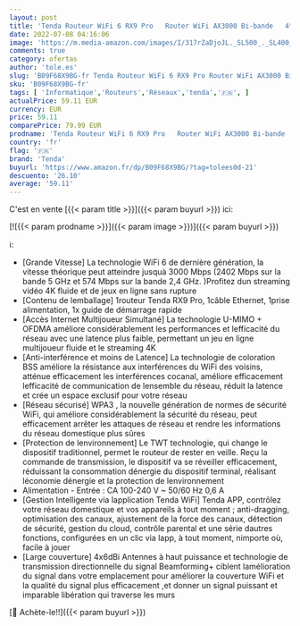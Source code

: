 ```yaml
---
layout: post
title: 'Tenda Routeur WiFi 6 RX9 Pro   Router WiFi AX3000 Bi-bande   4*6dBi Antennes à haut puissance ，Large Couverture，Ports Ethernet LAN / WAN sans Configuration   Gestion Intelligente des Visiteurs'
date: 2022-07-08 04:16:06
image: 'https://m.media-amazon.com/images/I/317rZaDjoJL._SL500_._SL400_.jpg'
comments: true
category: ofertas
author: 'tole.es'
slug: 'B09F68X9BG-fr Tenda Routeur WiFi 6 RX9 Pro Router WiFi AX3000 Bi-bande...'
sku: 'B09F68X9BG-fr'
tags: [ 'Informatique','Routeurs','Réseaux','tenda','🇫🇷', ]
actualPrice: 59.11 EUR
currency: EUR
price: 59.11
comparePrice: 79.99 EUR
prodname: 'Tenda Routeur WiFi 6 RX9 Pro   Router WiFi AX3000 Bi-bande   4*6dBi Antennes à haut puissance ，Large Couverture，Ports Ethernet LAN / WAN sans Configuration   Gestion Intelligente des Visiteurs'
country: 'fr'
flag: '🇫🇷'
brand: 'Tenda'
buyurl: 'https://www.amazon.fr/dp/B09F68X9BG/?tag=tolees0d-21'
descuento: '26.10'
average: '59.11'
---
```


C'est en vente [{{< param title >}}]({{< param buyurl >}}) ici:

[![{{< param prodname >}}]({{< param image >}})]({{< param buyurl >}})

ℹ️:

- [Grande Vitesse] La technologie WiFi 6 de dernière génération, la vitesse théorique peut atteindre jusquà 3000 Mbps (2402 Mbps sur la bande 5 GHz et 574 Mbps sur la bande 2,4 GHz. )Profitez dun streaming vidéo 4K fluide et de jeux en ligne sans rupture
- [Contenu de lemballage] 1routeur Tenda RX9 Pro, 1câble Ethernet, 1prise alimentation, 1x guide de démarrage rapide
- [Accès Internet Multijoueur Simultané] La technologie U-MIMO + OFDMA améliore considérablement les performances et lefficacité du réseau avec une latence plus faible, permettant un jeu en ligne multijoueur fluide et le streaming 4K
- [Anti-interférence et moins de Latence] La technologie de coloration BSS améliore la résistance aux interférences du WiFi des voisins, atténue efficacement les interférences cocanal, améliore efficacement lefficacité de communication de lensemble du réseau, réduit la latence et crée un espace exclusif pour votre réseau
- [Réseau sécurisé] WPA3 , la nouvelle génération de normes de sécurité WiFi, qui améliore considérablement la sécurité du réseau, peut efficacement arrêter les attaques de réseau et rendre les informations du réseau domestique plus sûres
- [Protection de lenvironnement] Le TWT technologie, qui change le dispositif traditionnel, permet le routeur de rester en veille. Reçu la commande de transmission, le dispositif va se réveiller efficacement, réduissant la consommation dénergie du dispositif terminal, réalisant léconomie dénergie et la protection de lenvironnement
- Alimentation - Entrée : CA 100-240 V ~ 50/60 Hz 0,6 A
- [Gestion Intelligente via lapplication Tenda WiFi] Tenda APP, contrôlez votre réseau domestique et vos appareils à tout moment ; anti-dragging, optimisation des canaux, ajustement de la force des canaux, détection de sécurité, gestion du cloud, contrôle parental et une série dautres fonctions, configurées en un clic via lapp, à tout moment, nimporte où, facile à jouer
- [Large couverture] 4x6dBi Antennes à haut puissance et technologie de transmission directionnelle du signal Beamforming+ ciblent lamélioration du signal dans votre emplacement pour améliorer la couverture WiFi et la qualité du signal plus efficacement ,et donner un signal puissant et imparable libération qui traverse les murs

[🛒 Achète-le!!]({{< param buyurl >}})
